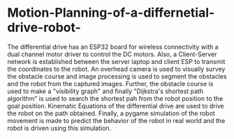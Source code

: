 # Motion-Planning-of-a-differnetial-drive-robot-
The differential drive has an ESP32 board for wireless connectivity with a dual channel motor driver to control the DC motors. Also, a Client-Server network is established between the server laptop and client ESP to transmit the coordinates to the robot. An overhead camera is used to visually survey the obstacle course and image processing is used to segment the obstacles and the robot from the captured images. Further, the obstacle course is used to make a "visibility graph" and finally "Dijkstra's shortest path algorithm" is used to search the shortest pah from the robot position to the goal position. Kinematic Equations of the differential drive are used to drive the robot on the path obtained. Finally, a pygame simulation of the robot movement is made to predict the behavior of the robot in real world and the robot is driven using this simulation.
